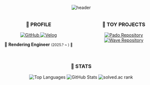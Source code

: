 
<div align="center">
  
![header](https://capsule-render.vercel.app/api?type=blur&height=300&color=gradient&text=Padocit&desc=Rendering,%20Game%20Engine)

<div style="display: flex; justify-content: space-between; flex-wrap: wrap;">

  <!-- 좌측 컬럼: Profile -->
  <div align="center" style="flex: 0 0 45%; max-width: 45%; margin-bottom: 1rem;">
    <h3>🐯 PROFILE </h3>
    <p>
      <a href="https://github.com/haileeLog" target="_blank">
        <img
          src="https://img.shields.io/badge/GitHub-000000?style=for-the-badge&logo=github&logoColor=FFFFFF"
          alt="GitHub"
        />
      </a>
      <a href="https://velog.io/@padocit/posts" target="_blank">
        <img
          src="https://img.shields.io/badge/Tech%20Blog-666666?style=for-the-badge&logo=velog&logoColor=FFFFFF"
          alt="Velog"
        />
      </a>
    </p>
    <p>💙 <strong>Rendering Engineer</strong> <small>(2025.? ~ ) 💙</small></p>
  </div>

  <!-- 우측 컬럼: TOY PROJECT -->
  <div align="center" style="flex: 0 0 45%; max-width: 45%; margin-bottom: 1rem;">
    <h3>👾 TOY PROJECTS</h3>
    <a href="https://github.com/padocit/pado" target="_blank">
      <img
        src="https://github-readme-stats.vercel.app/api/pin/?username=padocit&repo=pado&theme=blue_navy"
        alt="Pado Repository"
        style="max-width: 100%;"
      />
    <a href="https://github.com/padocit/wave" target="_blank">
      <img
        src="https://github-readme-stats.vercel.app/api/pin/?username=padocit&repo=wave&theme=blue_navy"
        alt="Wave Repository"
        style="max-width: 100%;"
      />
    </a>
  </div>
</div>

<p align="center">
  <h3>🌟 STATS </h3>
  <img
    src="https://github-readme-stats.vercel.app/api/top-langs/?username=padocit&theme=blue_navy&exclude_repo=Computer-Science-Engineering&layout=compact&langs_count=10"
    alt="Top Languages"
  />
  <img
    src="https://github-readme-stats.vercel.app/api?username=padocit&show_icons=true&theme=blue_navy"
    alt="GitHub Stats"
  />
  <img
    src="http://mazassumnida.wtf/api/v2/generate_badge?boj=l1lpado"
    alt="solved.ac rank"
  />
</p>
